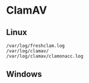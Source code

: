 # ClamAV

## Linux

```
/var/log/freshclam.log
/var/log/clamav/
/var/log/clamav/clamonacc.log
```

## Windows

```

```